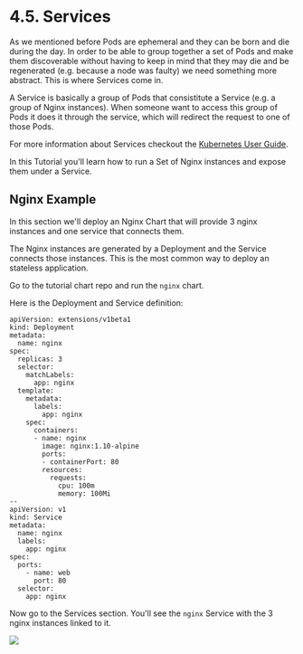 # 4.5. Services

As we mentioned before Pods are ephemeral and they can be born and die during the day. In order to be able to group together a set of Pods and make them discoverable without having to keep in mind that they may die and be regenerated \(e.g. because a node was faulty\) we need something more abstract. This is where Services come in.

A Service is basically a group of Pods that consistitute a Service \(e.g. a group of Nginx instances\). When someone want to access this group of Pods it does it through the service, which will redirect the request to one of those Pods.

For more information about Services checkout the [Kubernetes User Guide](http://kubernetes.io/docs/user-guide/services/).

In this Tutorial you'll learn how to run a Set of Nginx instances and expose them under a Service.

## Nginx Example

In this section we'll deploy an Nginx Chart that will provide 3 nginx instances and one service that connects them.

The Nginx instances are generated by a Deployment and the Service connects those instances. This is the most common way to deploy an stateless application.

Go to the tutorial chart repo and run the `nginx` chart.

Here is the Deployment and Service definition:

```text
apiVersion: extensions/v1beta1
kind: Deployment
metadata:
  name: nginx
spec:
  replicas: 3
  selector:
    matchLabels:
      app: nginx
  template:
    metadata:
      labels:
        app: nginx
    spec:
      containers:
      - name: nginx
        image: nginx:1.10-alpine
        ports:
        - containerPort: 80
        resources:
          requests:
            cpu: 100m
            memory: 100Mi
--
apiVersion: v1
kind: Service
metadata:
  name: nginx
  labels:
    app: nginx
spec:
  ports:
    - name: web
      port: 80
  selector:
    app: nginx
```

Now go to the Services section. You'll see the `nginx` Service with the 3 nginx instances linked to it.

![](https://github.com/harbur/kubernetic/tree/f5b45f12ac821d41c1888e4c922f0fe1516e0ca5/assets/service-nginx.png)

